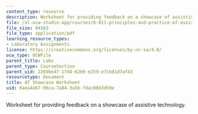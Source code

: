 ```yaml
---
content_type: resource
description: Worksheet for providing feedback on a showcase of assistive technology.
file: /ol-ocw-studio-app/courses/6-811-principles-and-practice-of-assistive-technology-fall-2014/0aea4ab796ca7a843a5bfdac00d3d59e_MIT6_811F14_AT_Showcase.pdf
file_size: 94163
file_type: application/pdf
learning_resource_types:
- Laboratory Assignments
license: https://creativecommons.org/licenses/by-nc-sa/4.0/
ocw_type: OCWFile
parent_title: Labs
parent_type: CourseSection
parent_uid: 2269be47-17d4-6269-e259-e7cb81d7af43
resourcetype: Document
title: AT Showcase Worksheet
uid: 0aea4ab7-96ca-7a84-3a5b-fdac00d3d59e
---
```

Worksheet for providing feedback on a showcase of assistive technology.